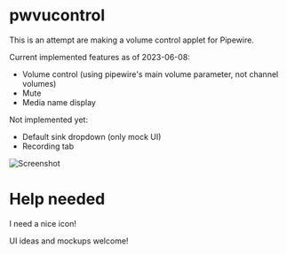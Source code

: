 # pwvucontrol

This is an attempt are making a volume control applet for Pipewire.

Current implemented features as of 2023-06-08:

- Volume control (using pipewire's main volume parameter, not channel volumes)
- Mute
- Media name display

Not implemented yet:

- Default sink dropdown (only mock UI)
- Recording tab


![Screenshot](../assets/screenshot.png)

# Help needed
I need a nice icon!

UI ideas and mockups welcome!
